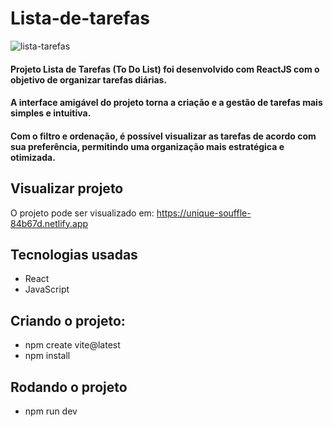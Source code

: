 ﻿# Lista-de-tarefas
 ![lista-tarefas](https://github.com/fernandavcampos/Lista-de-tarefas/assets/63258830/48bb920f-1818-49f1-a446-7f64f8e69c54)

#### Projeto Lista de Tarefas (To Do List) foi desenvolvido com ReactJS com o objetivo de organizar tarefas diárias.<br>
#### A interface amigável do projeto torna a criação e a gestão de tarefas mais simples e intuitiva.<br>
#### Com o filtro e ordenação, é possível visualizar as tarefas de acordo com sua preferência, permitindo uma organização mais estratégica e otimizada.

## Visualizar projeto

O projeto pode ser visualizado em: https://unique-souffle-84b67d.netlify.app

## Tecnologias usadas
+ React
+ JavaScript


## Criando o projeto:
+ npm create vite@latest
+ npm install

## Rodando o projeto
+ npm run dev
